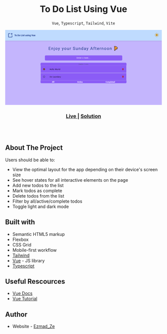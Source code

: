 # <h1 align="center">**To Do List Using Vue**</h1>

<p align="center"><code>Vue</code>, <code>Typescript</code>, <code>Tailwind</code>, <code>Vite</code></p>

![Todo Light](screenshots/ToDo.png)
<div align="center">
  <h3>
    <a href="https://frabjous-mousse-67881d.netlify.app/" color="white">
      Live
    </a>
    <span> | </span>
    <a href="https://github.com/Ezmad-Ze/Todo-List-Vue">
      Solution
    </a>
  </h3>
</div>

<br/>
<br/>

## About The Project

Users should be able to:
- View the optimal layout for the app depending on their device's screen size
- See hover states for all interactive elements on the page
- Add new todos to the list
- Mark todos as complete
- Delete todos from the list
- Filter by all/active/complete todos
- Toggle light and dark mode


## Built with

- Semantic HTML5 markup
- Flexbox
- CSS Grid
- Mobile-first workflow
- [Tailwind](https://tailwindcss.com/)
- [Vue](https://vuejs.org/guide/introduction.html) - JS library
- [Typescript](https://www.typescriptlang.org/)

## Useful Rescources

- [Vue Docs](https://vuejs.org/guide/introduction.html)
- [Vue Tutorial](https://www.youtube.com/@LearnVue)

## Author

- Website - [Ezmad_Ze](https://ezmad.pages.dev/)

